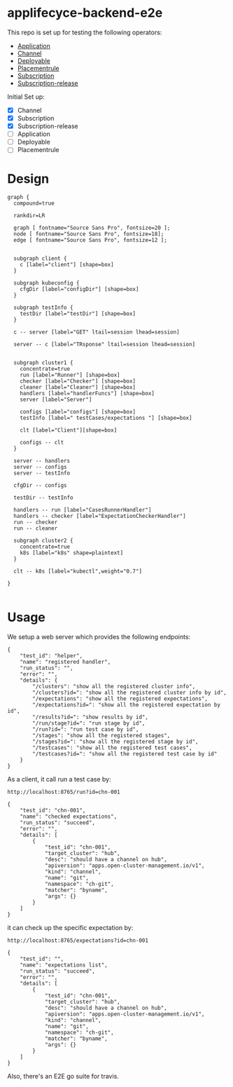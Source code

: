 # applifecyce-backend-e2e
This repo is set up for testing the following operators:
- [Application](https://github.com/open-cluster-management/multicloud-operators-application)
- [Channel](https://github.com/open-cluster-management/multicloud-operators-channel)
- [Deployable](https://github.com/open-cluster-management/multicloud-operators-deployable)
- [Placementrule](https://github.com/open-cluster-management/multicloud-operators-placementrule)
- [Subscription](https://github.com/open-cluster-management/multicloud-operators-subscription)
- [Subscription-release](https://github.com/open-cluster-management/multicloud-operators-subscription-release)

Initial Set up:
- [x] Channel
- [x] Subscription
- [x] Subscription-release
- [ ] Application
- [ ] Deployable
- [ ] Placementrule

# Design
```graphviz
graph {
  compound=true

  rankdir=LR

  graph [ fontname="Source Sans Pro", fontsize=20 ];
  node [ fontname="Source Sans Pro", fontsize=18];
  edge [ fontname="Source Sans Pro", fontsize=12 ];


  subgraph client {
    c [label="client"] [shape=box]
  }
  
  subgraph kubeconfig {
    cfgDir [label="configDir"] [shape=box]
  }
  
  subgraph testInfo {
    testDir [label="testDir"] [shape=box]
  }
  
  c -- server [label="GET" ltail=session lhead=session]
  
  server -- c [label="TRsponse" ltail=session lhead=session]
  
  
  subgraph cluster1 {
    concentrate=true
    run [label="Runner"] [shape=box]
    checker [label="Checker"] [shape=box]
    cleaner [label="Cleaner"] [shape=box]
    handlers [label="handlerFuncs"] [shape=box]
    server [label="Server"]
    
    configs [label="configs"] [shape=box]
    testInfo [label=" testCases/expectations "] [shape=box]

    clt [label="Client"][shape=box]
    
    configs -- clt
  }
    
  server -- handlers
  server -- configs
  server -- testInfo
  
  cfgDir -- configs
  
  testDir -- testInfo
  
  handlers -- run [label="CasesRunnerHandler"]
  handlers -- checker [label="ExpectationCheckerHandler"]
  run -- checker
  run -- cleaner
  
  subgraph cluster2 {
    concentrate=true
    k8s [label="k8s" shape=plaintext]
  }
  
  clt -- k8s [label="kubectl",weight="0.7"]

}
     
```


# Usage
We setup a web server which provides the following endpoints:

```
{
	"test_id": "helper",
	"name": "registered handler",
	"run_status": "",
	"error": "",
	"details": {
		"/clusters": "show all the registered cluster info",
		"/clusters?id=": "show all the registered cluster info by id",
		"/expectations": "show all the registered expectations",
		"/expectations?id=": "show all the registered expectation by id",
		"/results?id=": "show results by id",
		"/run/stage?id=": "run stage by id",
		"/run?id=": "run test case by id",
		"/stages": "show all the registered stages",
		"/stages?id=": "show all the registered stage by id",
		"/testcases": "show all the registered test cases",
		"/testcases?id=": "show all the registered test case by id"
	}
}
```

As a client, it call run a test case by:
```
http://localhost:8765/run?id=chn-001

{
	"test_id": "chn-001",
	"name": "checked expectations",
	"run_status": "succeed",
	"error": "",
	"details": [
		{
			"test_id": "chn-001",
			"target_cluster": "hub",
			"desc": "should have a channel on hub",
			"apiversion": "apps.open-cluster-management.io/v1",
			"kind": "channel",
			"name": "git",
			"namespace": "ch-git",
			"matcher": "byname",
			"args": {}
		}
	]
}
```

it can check up the specific expectation by:
```
http://localhost:8765/expectations?id=chn-001

{
	"test_id": "",
	"name": "expectations list",
	"run_status": "succeed",
	"error": "",
	"details": [
		{
			"test_id": "chn-001",
			"target_cluster": "hub",
			"desc": "should have a channel on hub",
			"apiversion": "apps.open-cluster-management.io/v1",
			"kind": "channel",
			"name": "git",
			"namespace": "ch-git",
			"matcher": "byname",
			"args": {}
		}
	]
}
```

Also, there's an E2E go suite for travis.
